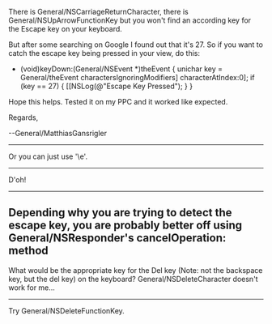 There is General/NSCarriageReturnCharacter, there is General/NSUpArrowFunctionKey but you won't find an according key for the Escape key on your keyboard.

But after some searching on Google I found out that it's 27. So if you want to catch the escape key being pressed in your view, do this:

    
- (void)keyDown:(General/NSEvent *)theEvent
{
    unichar key = General/theEvent charactersIgnoringModifiers] characterAtIndex:0];
    if (key == 27)
    {
        [[NSLog(@"Escape Key Pressed");
    }
}


Hope this helps. Tested it on my PPC and it worked like expected.

Regards,

--General/MatthiasGansrigler

----

Or you can just use '\e'.

----
D'oh!

----
Depending why you are trying to detect the escape key, you are probably better off using General/NSResponder's cancelOperation: method
----
What would be the appropriate key for the Del key (Note: not the backspace key, but the del key) on the keyboard? General/NSDeleteCharacter doesn't work for me...

----

Try General/NSDeleteFunctionKey.